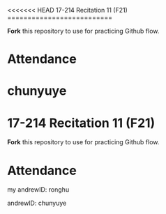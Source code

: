 \<\<\<\<\<\<\< HEAD 17-214 Recitation 11 (F21) ==========================

**Fork** this repository to use for practicing Github flow.

Attendance
==========

chunyuye
========

17-214 Recitation 11 (F21)
==========================

**Fork** this repository to use for practicing Github flow.

Attendance
==========

my andrewID: ronghu

andrewID: chunyuye
